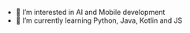 
- 👀 I’m interested in AI and Mobile development 
- 🌱 I’m currently learning Python, Java, Kotlin and JS

<!---
Meylis-1/Meylis-1 is a ✨ special ✨ repository because its `README.md` (this file) appears on your GitHub profile.
You can click the Preview link to take a look at your changes.
--->
